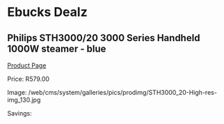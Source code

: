 
# Ebucks Dealz
## Philips STH3000/20 3000 Series Handheld 1000W steamer - blue
[Product Page](https://www.ebucks.com/web/shop/productSelected.do?prodId=1186964208&catId=704981826)

Price: R579.00

Image: /web/cms/system/galleries/pics/prodimg/STH3000_20-High-res-img_130.jpg

Savings: 


	